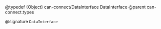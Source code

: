 @typedef {Object} can-connect/DataInterface DataInterface
@parent can-connect.types

@signature `DataInterface`
